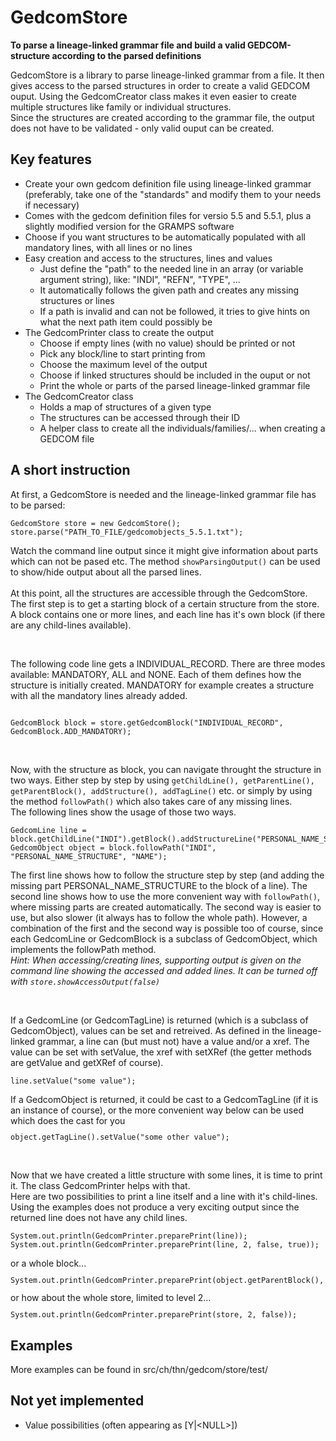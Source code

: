 GedcomStore
==========
<b>To parse a lineage-linked grammar file and build a valid GEDCOM-structure according to the parsed definitions</b>

<p>
GedcomStore is a library to parse lineage-linked grammar from a file. It then gives access to the parsed structures in order to create a valid GEDCOM ouput. Using the GedcomCreator class makes it even easier to create multiple structures like family or individual structures.<br>
Since the structures are created according to the grammar file, the output does not have to be validated - only valid ouput can be created.
</p>

Key features
-------------
<ul>
<li>Create your own gedcom definition file using lineage-linked grammar (preferably, take one of the "standards" and modify them to your needs if necessary)</li>
<li>Comes with the gedcom definition files for versio 5.5 and 5.5.1, plus a slightly modified version for the GRAMPS software</li>
<li>Choose if you want structures to be automatically populated with all mandatory lines, with all lines or no lines</li>
<li>Easy creation and access to the structures, lines and values
	<ul>
	<li>Just define the "path" to the needed line in an array (or variable argument string), like: "INDI", "REFN", "TYPE", ...</li>
	<li>It automatically follows the given path and creates any missing structures or lines</li>
	<li>If a path is invalid and can not be followed, it tries to give hints on what the next path item could possibly be</li>
	</ul>
</li>
<li>The GedcomPrinter class to create the output
	<ul>
	<li>Choose if empty lines (with no value) should be printed or not</li>
	<li>Pick any block/line to start printing from</li>
	<li>Choose the maximum level of the output</li>
	<li>Choose if linked structures should be included in the ouput or not</li>
	<li>Print the whole or parts of the parsed lineage-linked grammar file</li>
	</ul>
</li>
<li>The GedcomCreator class
	<ul>
	<li>Holds a map of structures of a given type</li>
	<li>The structures can be accessed through their ID</li>
	<li>A helper class to create all the individuals/families/... when creating a GEDCOM file</li>
	</ul>
</li>
</ul>



A short instruction
---------------------
<p>
At first, a GedcomStore is needed and the lineage-linked grammar file has to be parsed:
<code><pre>
GedcomStore store = new GedcomStore();
store.parse("PATH_TO_FILE/gedcomobjects_5.5.1.txt");
</pre></code>
Watch the command line output since it might give information about parts which can not be pased etc. The method <code>showParsingOutput()</code> can be used to show/hide output about all the parsed lines.<br>
<br>
At this point, all the structures are accessible through the GedcomStore. The first step is to get a starting block of a certain structure from the store. A block contains one or more lines, and each line has it's own block (if there are any child-lines available).<br>
</p>

<br>
<p>
The following code line gets a INDIVIDUAL_RECORD. There are three modes available: MANDATORY, ALL and NONE. Each of them defines how the structure is initially created. MANDATORY for example creates a structure with all the mandatory lines already added.
<pre><code>
GedcomBlock block = store.getGedcomBlock("INDIVIDUAL_RECORD", GedcomBlock.ADD_MANDATORY);
</code></pre>
</p>

<br>
<p>
Now, with the structure as block, you can navigate throught the structure in two ways. Either step by step by using <code>getChildLine(), getParentLine(), getParentBlock(), addStructure(), addTagLine()</code> etc. or simply by using the method <code>followPath()</code> which also takes care of any missing lines.<br>
The following lines show the usage of those two ways.
<code><pre>
GedcomLine line = block.getChildLine("INDI").getBlock().addStructureLine("PERSONAL_NAME_STRUCTURE").getChildLine("NAME");
GedcomObject object = block.followPath("INDI", "PERSONAL_NAME_STRUCTURE", "NAME");
</pre></code>
The first line shows how to follow the structure step by step (and adding the missing part PERSONAL_NAME_STRUCTURE to the block of a line). 
The second line shows how to use the more convenient way with <code>followPath()</code>, where missing parts are created automatically. 
The second way is easier to use, but also slower (it always has to follow the whole path). However, a combination of the first and the second way is possible too of course, since each GedcomLine or GedcomBlock is a subclass of GedcomObject, which implements the followPath method.<br>
<i>Hint: When accessing/creating lines, supporting output is given on the command line showing the accessed and added lines. It can be turned off with <code>store.showAccessOutput(false)</code></i>
</p>

<br>
<p>
If a GedcomLine (or GedcomTagLine) is returned (which is a subclass of GedcomObject), values can be set and retreived. As defined in the lineage-linked grammar, a line can (but must not) have a value and/or a xref. The value can be set with setValue, the xref with setXRef (the getter methods are getValue and getXRef of course).
<code><pre>
line.setValue("some value");
</pre></code>
If a GedcomObject is returned, it could be cast to a GedcomTagLine (if it is an instance of course), or the more convenient way below can be used which does the cast for you
<code><pre>
object.getTagLine().setValue("some other value");
</pre></code>
</p>

<br>
<p>
Now that we have created a little structure with some lines, it is time to print it. The class GedcomPrinter helps with that.<br>
Here are two possibilities to print a line itself and a line with it's child-lines. Using the examples does not produce a very exciting output since the returned line does not have any child lines.
<code><pre>
System.out.println(GedcomPrinter.preparePrint(line));
System.out.println(GedcomPrinter.preparePrint(line, 2, false, true));
</pre></code>
or a whole block...
<code><pre>
System.out.println(GedcomPrinter.preparePrint(object.getParentBlock(), 0, true, true));
</pre></code>
or how about the whole store, limited to level 2...
<code><pre>
System.out.println(GedcomPrinter.preparePrint(store, 2, false));
</pre></code>
</p>


Examples
---------
<p>
More examples can be found in src/ch/thn/gedcom/store/test/
</p>



Not yet implemented
--------------------
<ul>
<li>Value possibilities (often appearing as [Y|&lt;NULL&gt;])</li>
</ul>


